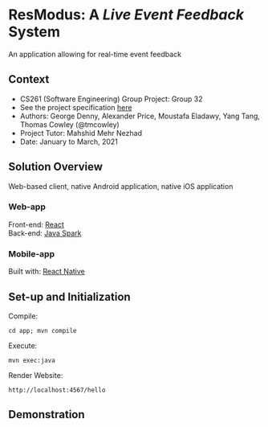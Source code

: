 # ResModus: A *Live Event Feedback* System
An application allowing for real-time event feedback

## Context
* CS261 (Software Engineering) Group Project: Group 32
* See the project specification [here](https://warwick.ac.uk/fac/sci/dcs/teaching/material/cs261/)
* Authors: George Denny, Alexander Price, Moustafa Eladawy, Yang Tang, Thomas Cowley (@tmcowley)
* Project Tutor: Mahshid Mehr Nezhad
* Date: January to March, 2021

## Solution Overview
Web-based client, native Android application, native iOS application

### Web-app
Front-end: [React](https://reactjs.org/)<br>
Back-end: [Java Spark](https://sparkjava.com/)

### Mobile-app
Built with: [React Native](https://reactnative.dev/)

## Set-up and Initialization

Compile:
```
cd app; mvn compile 
```

Execute:
```
mvn exec:java 
```

Render Website: 
```
http://localhost:4567/hello
```

## Demonstration
